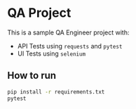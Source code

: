 # QA Project

This is a sample QA Engineer project with:
- API Tests using `requests` and `pytest`
- UI Tests using `selenium`

## How to run

```bash
pip install -r requirements.txt
pytest
```

